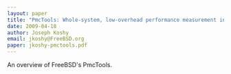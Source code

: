 ```yaml
---
layout: paper
title: "PmcTools: Whole-system, low-overhead performance measurement in FreeBSD"
date: 2009-04-18
author: Joseph Koshy
email: jkoshy@FreeBSD.org
paper: jkoshy-pmctools.pdf
---
```

An overview of FreeBSD's PmcTools.
